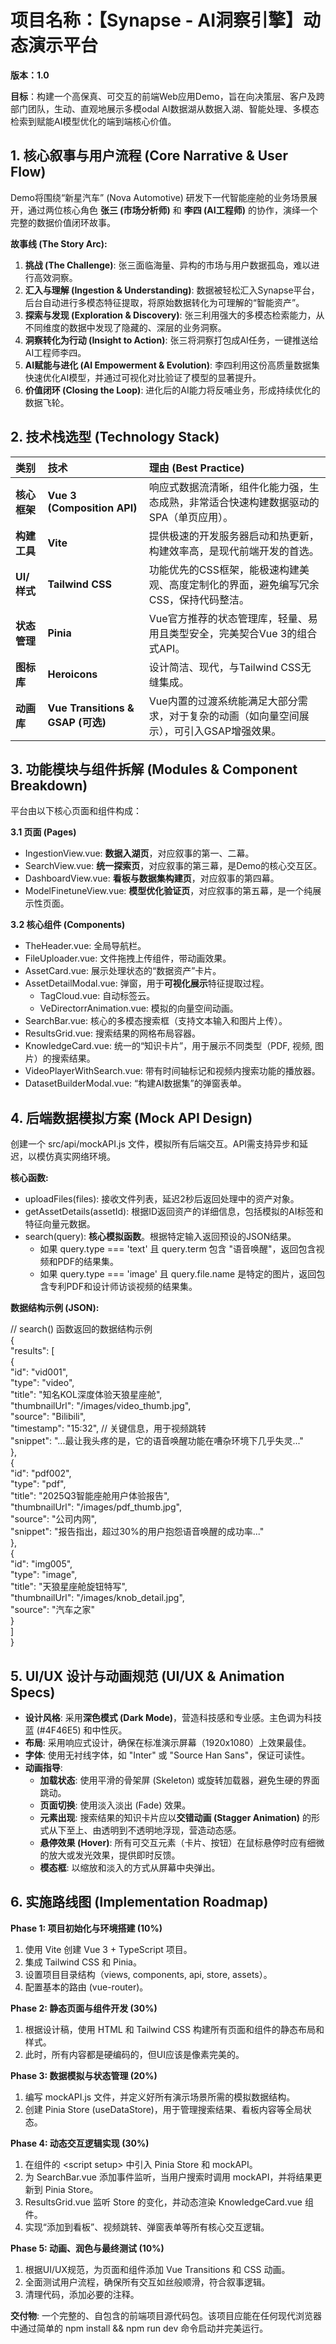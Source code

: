 # **项目名称：【Synapse \- AI洞察引擎】动态演示平台**

**版本：1.0**

**目标**：构建一个高保真、可交互的前端Web应用Demo，旨在向决策层、客户及跨部门团队，生动、直观地展示多模odal AI数据湖从数据入湖、智能处理、多模态检索到赋能AI模型优化的端到端核心价值。

## **1\. 核心叙事与用户流程 (Core Narrative & User Flow)**

Demo将围绕“新星汽车” (Nova Automotive) 研发下一代智能座舱的业务场景展开，通过两位核心角色 **张三 (市场分析师)** 和 **李四 (AI工程师)** 的协作，演绎一个完整的数据价值闭环故事。

**故事线 (The Story Arc):**

1. **挑战 (The Challenge)**: 张三面临海量、异构的市场与用户数据孤岛，难以进行高效洞察。  
2. **汇入与理解 (Ingestion & Understanding)**: 数据被轻松汇入Synapse平台，后台自动进行多模态特征提取，将原始数据转化为可理解的“智能资产”。  
3. **探索与发现 (Exploration & Discovery)**: 张三利用强大的多模态检索能力，从不同维度的数据中发现了隐藏的、深层的业务洞察。  
4. **洞察转化为行动 (Insight to Action)**: 张三将洞察打包成AI任务，一键推送给AI工程师李四。  
5. **AI赋能与进化 (AI Empowerment & Evolution)**: 李四利用这份高质量数据集快速优化AI模型，并通过可视化对比验证了模型的显著提升。  
6. **价值闭环 (Closing the Loop)**: 进化后的AI能力将反哺业务，形成持续优化的数据飞轮。

## **2\. 技术栈选型 (Technology Stack)**

| 类别 | 技术 | 理由 (Best Practice) |
| :---- | :---- | :---- |
| **核心框架** | **Vue 3 (Composition API)** | 响应式数据流清晰，组件化能力强，生态成熟，非常适合快速构建数据驱动的SPA（单页应用）。 |
| **构建工具** | **Vite** | 提供极速的开发服务器启动和热更新，构建效率高，是现代前端开发的首选。 |
| **UI/样式** | **Tailwind CSS** | 功能优先的CSS框架，能极速构建美观、高度定制化的界面，避免编写冗余CSS，保持代码整洁。 |
| **状态管理** | **Pinia** | Vue官方推荐的状态管理库，轻量、易用且类型安全，完美契合Vue 3的组合式API。 |
| **图标库** | **Heroicons** | 设计简洁、现代，与Tailwind CSS无缝集成。 |
| **动画库** | **Vue Transitions & GSAP (可选)** | Vue内置的过渡系统能满足大部分需求，对于复杂的动画（如向量空间展示），可引入GSAP增强效果。 |

## **3\. 功能模块与组件拆解 (Modules & Component Breakdown)**

平台由以下核心页面和组件构成：

**3.1 页面 (Pages)**

* IngestionView.vue: **数据入湖页**，对应叙事的第一、二幕。  
* SearchView.vue: **统一探索页**，对应叙事的第三幕，是Demo的核心交互区。  
* DashboardView.vue: **看板与数据集构建页**，对应叙事的第四幕。  
* ModelFinetuneView.vue: **模型优化验证页**，对应叙事的第五幕，是一个纯展示性页面。

**3.2 核心组件 (Components)**

* TheHeader.vue: 全局导航栏。  
* FileUploader.vue: 文件拖拽上传组件，带动画效果。  
* AssetCard.vue: 展示处理状态的“数据资产”卡片。  
* AssetDetailModal.vue: 弹窗，用于**可视化展示**特征提取过程。  
  * TagCloud.vue: 自动标签云。  
  * VeDirectorrAnimation.vue: 模拟的向量空间动画。  
* SearchBar.vue: 核心的多模态搜索框（支持文本输入和图片上传）。  
* ResultsGrid.vue: 搜索结果的网格布局容器。  
* KnowledgeCard.vue: 统一的“知识卡片”，用于展示不同类型（PDF, 视频, 图片）的搜索结果。  
* VideoPlayerWithSearch.vue: 带有时间轴标记和视频内搜索功能的播放器。  
* DatasetBuilderModal.vue: “构建AI数据集”的弹窗表单。

## **4\. 后端数据模拟方案 (Mock API Design)**

创建一个 src/api/mockAPI.js 文件，模拟所有后端交互。API需支持异步和延迟，以模仿真实网络环境。

**核心函数:**

* uploadFiles(files): 接收文件列表，延迟2秒后返回处理中的资产对象。  
* getAssetDetails(assetId): 根据ID返回资产的详细信息，包括模拟的AI标签和特征向量元数据。  
* search(query): **核心模拟函数**。根据特定输入返回预设的JSON结果。  
  * 如果 query.type \=== 'text' 且 query.term 包含 "语音唤醒"，返回包含视频和PDF的结果集。  
  * 如果 query.type \=== 'image' 且 query.file.name 是特定的图片，返回包含专利PDF和设计师访谈视频的结果集。

**数据结构示例 (JSON):**

// search() 函数返回的数据结构示例  
{  
  "results": \[  
    {  
      "id": "vid001",  
      "type": "video",  
      "title": "知名KOL深度体验天狼星座舱",  
      "thumbnailUrl": "/images/video\_thumb.jpg",  
      "source": "Bilibili",  
      "timestamp": "15:32", // 关键信息，用于视频跳转  
      "snippet": "...最让我头疼的是，它的语音唤醒功能在嘈杂环境下几乎失灵..."  
    },  
    {  
      "id": "pdf002",  
      "type": "pdf",  
      "title": "2025Q3智能座舱用户体验报告",  
      "thumbnailUrl": "/images/pdf\_thumb.jpg",  
      "source": "公司内网",  
      "snippet": "报告指出，超过30%的用户抱怨语音唤醒的成功率..."  
    },  
    {  
        "id": "img005",  
        "type": "image",  
        "title": "天狼星座舱旋钮特写",  
        "thumbnailUrl": "/images/knob\_detail.jpg",  
        "source": "汽车之家"  
    }  
  \]  
}

## **5\. UI/UX 设计与动画规范 (UI/UX & Animation Specs)**

* **设计风格**: 采用**深色模式 (Dark Mode)**，营造科技感和专业感。主色调为科技蓝 (\#4F46E5) 和中性灰。  
* **布局**: 采用响应式设计，确保在标准演示屏幕（1920x1080）上效果最佳。  
* **字体**: 使用无衬线字体，如 "Inter" 或 "Source Han Sans"，保证可读性。  
* **动画指导**:  
  * **加载状态**: 使用平滑的骨架屏 (Skeleton) 或旋转加载器，避免生硬的界面跳动。  
  * **页面切换**: 使用淡入淡出 (Fade) 效果。  
  * **元素出现**: 搜索结果的知识卡片应以**交错动画 (Stagger Animation)** 的形式从下至上、由透明到不透明地浮现，营造动态感。  
  * **悬停效果 (Hover)**: 所有可交互元素（卡片、按钮）在鼠标悬停时应有细微的放大或发光效果，提供即时反馈。  
  * **模态框**: 以缩放和淡入的方式从屏幕中央弹出。

## **6\. 实施路线图 (Implementation Roadmap)**

**Phase 1: 项目初始化与环境搭建 (10%)**

1. 使用 Vite 创建 Vue 3 \+ TypeScript 项目。  
2. 集成 Tailwind CSS 和 Pinia。  
3. 设置项目目录结构（views, components, api, store, assets）。  
4. 配置基本的路由 (vue-router)。

**Phase 2: 静态页面与组件开发 (30%)**

1. 根据设计稿，使用 HTML 和 Tailwind CSS 构建所有页面和组件的静态布局和样式。  
2. 此时，所有内容都是硬编码的，但UI应该是像素完美的。

**Phase 3: 数据模拟与状态管理 (20%)**

1. 编写 mockAPI.js 文件，并定义好所有演示场景所需的模拟数据结构。  
2. 创建 Pinia Store (useDataStore)，用于管理搜索结果、看板内容等全局状态。

**Phase 4: 动态交互逻辑实现 (30%)**

1. 在组件的 \<script setup\> 中引入 Pinia Store 和 mockAPI。  
2. 为 SearchBar.vue 添加事件监听，当用户搜索时调用 mockAPI，并将结果更新到 Pinia Store。  
3. ResultsGrid.vue 监听 Store 的变化，并动态渲染 KnowledgeCard.vue 组件。  
4. 实现“添加到看板”、视频跳转、弹窗表单等所有核心交互逻辑。

**Phase 5: 动画、润色与最终测试 (10%)**

1. 根据UI/UX规范，为页面和组件添加 Vue Transitions 和 CSS 动画。  
2. 全面测试用户流程，确保所有交互如丝般顺滑，符合叙事逻辑。  
3. 清理代码，添加必要的注释。

**交付物**: 一个完整的、自包含的前端项目源代码包。该项目应能在任何现代浏览器中通过简单的 npm install && npm run dev 命令启动并完美运行。